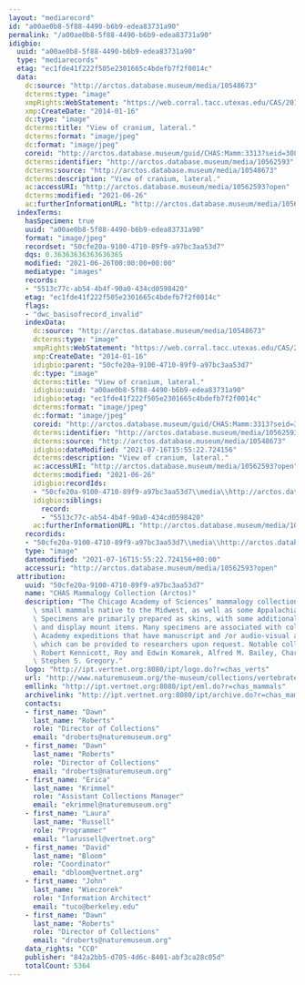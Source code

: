 ```yaml
---
layout: "mediarecord"
id: "a00ae0b8-5f88-4490-b6b9-edea83731a90"
permalink: "/a00ae0b8-5f88-4490-b6b9-edea83731a90"
idigbio:
  uuid: "a00ae0b8-5f88-4490-b6b9-edea83731a90"
  type: "mediarecords"
  etag: "ec1fde41f222f505e2301665c4bdefb7f2f0014c"
  data:
    dc:source: "http://arctos.database.museum/media/10548673"
    dcterms:type: "image"
    xmpRights:WebStatement: "https://web.corral.tacc.utexas.edu/CAS/20161217-02/jpg/chas_mamm_3313.8.jpg"
    xmp:CreateDate: "2014-01-16"
    dc:type: "image"
    dcterms:title: "View of cranium, lateral."
    dcterms:format: "image/jpeg"
    dc:format: "image/jpeg"
    coreid: "http://arctos.database.museum/guid/CHAS:Mamm:3313?seid=3088329"
    dcterms:identifier: "http://arctos.database.museum/media/10562593"
    dcterms:source: "http://arctos.database.museum/media/10548673"
    dcterms:description: "View of cranium, lateral."
    ac:accessURI: "http://arctos.database.museum/media/10562593?open"
    dcterms:modified: "2021-06-26"
    ac:furtherInformationURL: "http://arctos.database.museum/media/10562593"
  indexTerms:
    hasSpecimen: true
    uuid: "a00ae0b8-5f88-4490-b6b9-edea83731a90"
    format: "image/jpeg"
    recordset: "50cfe20a-9100-4710-89f9-a97bc3aa53d7"
    dqs: 0.36363636363636365
    modified: "2021-06-26T00:00:00+00:00"
    mediatype: "images"
    records:
    - "5513c77c-ab54-4b4f-90a0-434cd0598420"
    etag: "ec1fde41f222f505e2301665c4bdefb7f2f0014c"
    flags:
    - "dwc_basisofrecord_invalid"
    indexData:
      dc:source: "http://arctos.database.museum/media/10548673"
      dcterms:type: "image"
      xmpRights:WebStatement: "https://web.corral.tacc.utexas.edu/CAS/20161217-02/jpg/chas_mamm_3313.8.jpg"
      xmp:CreateDate: "2014-01-16"
      idigbio:parent: "50cfe20a-9100-4710-89f9-a97bc3aa53d7"
      dc:type: "image"
      dcterms:title: "View of cranium, lateral."
      idigbio:uuid: "a00ae0b8-5f88-4490-b6b9-edea83731a90"
      idigbio:etag: "ec1fde41f222f505e2301665c4bdefb7f2f0014c"
      dcterms:format: "image/jpeg"
      dc:format: "image/jpeg"
      coreid: "http://arctos.database.museum/guid/CHAS:Mamm:3313?seid=3088329"
      dcterms:identifier: "http://arctos.database.museum/media/10562593"
      dcterms:source: "http://arctos.database.museum/media/10548673"
      idigbio:dateModified: "2021-07-16T15:55:22.724156"
      dcterms:description: "View of cranium, lateral."
      ac:accessURI: "http://arctos.database.museum/media/10562593?open"
      dcterms:modified: "2021-06-26"
      idigbio:recordIds:
      - "50cfe20a-9100-4710-89f9-a97bc3aa53d7\\media\\http://arctos.database.museum/media/10562593"
      idigbio:siblings:
        record:
        - "5513c77c-ab54-4b4f-90a0-434cd0598420"
      ac:furtherInformationURL: "http://arctos.database.museum/media/10562593"
    recordids:
    - "50cfe20a-9100-4710-89f9-a97bc3aa53d7\\media\\http://arctos.database.museum/media/10562593"
    type: "image"
    datemodified: "2021-07-16T15:55:22.724156+00:00"
    accessuri: "http://arctos.database.museum/media/10562593?open"
  attribution:
    uuid: "50cfe20a-9100-4710-89f9-a97bc3aa53d7"
    name: "CHAS Mammalogy Collection (Arctos)"
    description: "The Chicago Academy of Sciences’ mammalogy collection contains mostly\
      \ small mammals native to the Midwest, as well as some Appalachian species.\
      \ Specimens are primarily prepared as skins, with some additional osteological\
      \ and display mount items. Many specimens are associated with collectors or\
      \ Academy expeditions that have manuscript and /or audio-visual archival material,\
      \ which can be provided to researchers upon request. Notable collectors include\
      \ Robert Kennicott, Roy and Edwin Komarek, Alfred M. Bailey, Charles D. Brower,\
      \ Stephen S. Gregory."
    logo: "http://ipt.vertnet.org:8080/ipt/logo.do?r=chas_verts"
    url: "http://www.naturemuseum.org/the-museum/collections/vertebrates"
    emllink: "http://ipt.vertnet.org:8080/ipt/eml.do?r=chas_mammals"
    archivelink: "http://ipt.vertnet.org:8080/ipt/archive.do?r=chas_mammals"
    contacts:
    - first_name: "Dawn"
      last_name: "Roberts"
      role: "Director of Collections"
      email: "droberts@naturemuseum.org"
    - first_name: "Dawn"
      last_name: "Roberts"
      role: "Director of Collections"
      email: "droberts@naturemuseum.org"
    - first_name: "Erica"
      last_name: "Krimmel"
      role: "Assistant Collections Manager"
      email: "ekrimmel@naturemuseum.org"
    - first_name: "Laura"
      last_name: "Russell"
      role: "Programmer"
      email: "larussell@vertnet.org"
    - first_name: "David"
      last_name: "Bloom"
      role: "Coordinator"
      email: "dbloom@vertnet.org"
    - first_name: "John"
      last_name: "Wieczorek"
      role: "Information Architect"
      email: "tuco@berkeley.edu"
    - first_name: "Dawn"
      last_name: "Roberts"
      role: "Director of Collections"
      email: "droberts@naturemuseum.org"
    data_rights: "CC0"
    publisher: "842a2bb5-d705-4d6c-8401-abf3ca28c05d"
    totalCount: 5364
---
```

